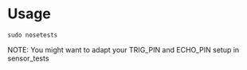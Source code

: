 Usage
=====

    sudo nosetests

NOTE: You might want to adapt your TRIG_PIN and ECHO_PIN setup in sensor_tests

